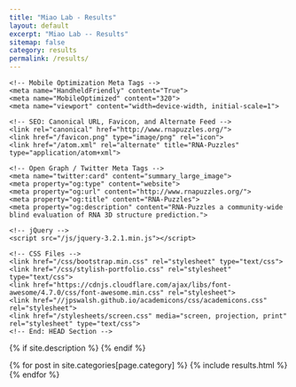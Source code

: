 ```yaml
---
title: "Miao Lab - Results"
layout: default
excerpt: "Miao Lab -- Results"
sitemap: false
category: results
permalink: /results/
---
```

<head>
    <!-- Begin: HEAD Section -->
    <meta charset="utf-8">
    <title>RNA-Puzzles</title>
    <meta name="author" content="Chichau Miao">

    <!-- Mobile Optimization Meta Tags -->
    <meta name="HandheldFriendly" content="True">
    <meta name="MobileOptimized" content="320">
    <meta name="viewport" content="width=device-width, initial-scale=1">

    <!-- SEO: Canonical URL, Favicon, and Alternate Feed -->
    <link rel="canonical" href="http://www.rnapuzzles.org/">
    <link href="/favicon.png" type="image/png" rel="icon">
    <link href="/atom.xml" rel="alternate" title="RNA-Puzzles" type="application/atom+xml">

    <!-- Open Graph / Twitter Meta Tags -->
    <meta name="twitter:card" content="summary_large_image">
    <meta property="og:type" content="website">
    <meta property="og:url" content="http://www.rnapuzzles.org/">
    <meta property="og:title" content="RNA-Puzzles">
    <meta property="og:description" content="RNA-Puzzles a community-wide blind evaluation of RNA 3D structure prediction.">

    <!-- jQuery -->
    <script src="/js/jquery-3.2.1.min.js"></script>

    <!-- CSS Files -->
    <link href="/css/bootstrap.min.css" rel="stylesheet" type="text/css">
    <link href="/css/stylish-portfolio.css" rel="stylesheet" type="text/css">
    <link href="https://cdnjs.cloudflare.com/ajax/libs/font-awesome/4.7.0/css/font-awesome.min.css" rel="stylesheet">
    <link href="//jpswalsh.github.io/academicons/css/academicons.css" rel="stylesheet">
    <link href="/stylesheets/screen.css" media="screen, projection, print" rel="stylesheet" type="text/css">
    <!-- End: HEAD Section -->
</head>

<div id="blog-archives" class="category" itemscope itemtype="http://schema.org/Blog">
<meta itemprop="name" content="{{site.title}}" />
{% if site.description %}
<meta itemprop="description" content="{{site.description}}" />
{% endif %}
<meta itemprop="url" content="{{site.url}}" />

{% for post in site.categories[page.category] %}
{% include results.html %}
{% endfor %}

</div>
